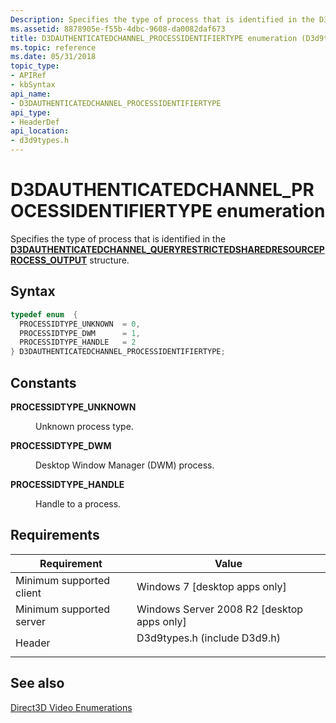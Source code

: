 ```yaml
---
Description: Specifies the type of process that is identified in the D3DAUTHENTICATEDCHANNEL\_QUERYRESTRICTEDSHAREDRESOURCEPROCESS\_OUTPUT structure.
ms.assetid: 8878905e-f55b-4dbc-9608-da0082daf673
title: D3DAUTHENTICATEDCHANNEL_PROCESSIDENTIFIERTYPE enumeration (D3d9types.h)
ms.topic: reference
ms.date: 05/31/2018
topic_type: 
- APIRef
- kbSyntax
api_name: 
- D3DAUTHENTICATEDCHANNEL_PROCESSIDENTIFIERTYPE
api_type: 
- HeaderDef
api_location: 
- d3d9types.h
---
```


# D3DAUTHENTICATEDCHANNEL\_PROCESSIDENTIFIERTYPE enumeration

Specifies the type of process that is identified in the [**D3DAUTHENTICATEDCHANNEL\_QUERYRESTRICTEDSHAREDRESOURCEPROCESS\_OUTPUT**](d3dauthenticatedchannel-queryrestrictedsharedresourceprocess-output.md) structure.

## Syntax


```C++
typedef enum  { 
  PROCESSIDTYPE_UNKNOWN  = 0,
  PROCESSIDTYPE_DWM      = 1,
  PROCESSIDTYPE_HANDLE   = 2
} D3DAUTHENTICATEDCHANNEL_PROCESSIDENTIFIERTYPE;
```



## Constants

<dl> <dt>

<span id="PROCESSIDTYPE_UNKNOWN"></span><span id="processidtype_unknown"></span>**PROCESSIDTYPE\_UNKNOWN**
</dt> <dd>

Unknown process type.

</dd> <dt>

<span id="PROCESSIDTYPE_DWM"></span><span id="processidtype_dwm"></span>**PROCESSIDTYPE\_DWM**
</dt> <dd>

Desktop Window Manager (DWM) process.

</dd> <dt>

<span id="PROCESSIDTYPE_HANDLE"></span><span id="processidtype_handle"></span>**PROCESSIDTYPE\_HANDLE**
</dt> <dd>

Handle to a process.

</dd> </dl>

## Requirements



| Requirement | Value |
|-------------------------------------|---------------------------------------------------------------------------------------------------------|
| Minimum supported client<br/> | Windows 7 \[desktop apps only\]<br/>                                                              |
| Minimum supported server<br/> | Windows Server 2008 R2 \[desktop apps only\]<br/>                                                 |
| Header<br/>                   | <dl> <dt>D3d9types.h (include D3d9.h)</dt> </dl> |



## See also

<dl> <dt>

[Direct3D Video Enumerations](direct3d-video-enumerations.md)
</dt> </dl>

 

 




